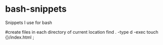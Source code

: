 # bash-snippets
Snippets I use for bash

#create files in each directory of current location
find . -type d -exec touch {}/index.html \;
